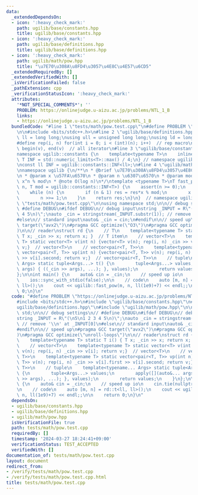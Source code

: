 ```yaml
---
data:
  _extendedDependsOn:
  - icon: ':heavy_check_mark:'
    path: ugilib/base/constants.hpp
    title: ugilib/base/constants.hpp
  - icon: ':heavy_check_mark:'
    path: ugilib/base/definitions.hpp
    title: ugilib/base/definitions.hpp
  - icon: ':heavy_check_mark:'
    path: ugilib/math/pow.hpp
    title: "\u7E70\u308A\u8FD4\u3057\u4E8C\u4E57\u6CD5"
  _extendedRequiredBy: []
  _extendedVerifiedWith: []
  _isVerificationFailed: false
  _pathExtension: cpp
  _verificationStatusIcon: ':heavy_check_mark:'
  attributes:
    '*NOT_SPECIAL_COMMENTS*': ''
    PROBLEM: https://onlinejudge.u-aizu.ac.jp/problems/NTL_1_B
    links:
    - https://onlinejudge.u-aizu.ac.jp/problems/NTL_1_B
  bundledCode: "#line 1 \"tests/math/pow.test.cpp\"\n#define PROBLEM \"https://onlinejudge.u-aizu.ac.jp/problems/NTL_1_B\"\
    \n\n#include <bits/stdc++.h>\n#line 2 \"ugilib/base/definitions.hpp\"\n\nusing\
    \ ll = long long;\nusing ull = unsigned long long;\nusing ld = long double;\n\
    #define rep(i, n) for(int i = 0; i < (int)(n); i++)  // rep macro\n#define all(v)\
    \ begin(v), end(v)  // all iterator\n#line 3 \"ugilib/base/constants.hpp\"\n\n\
    namespace ugilib::constants {\n    template<typename T>\n    inline constexpr\
    \ T INF = std::numeric_limits<T>::max() / 4;\n} // namespace ugilib::constants\n\
    \nconst ll INF = ugilib::constants::INF<ll>;\n#line 4 \"ugilib/math/pow.hpp\"\n\
    \nnamespace ugilib {\n/**\n * @brief \u7E70\u308A\u8FD4\u3057\u4E8C\u4E57\u6CD5\
    \n * @param x \u57FA\u6570\n * @param n \u6307\u6570\n * @param mod mod\n * @return\
    \ x^n % mod\n * @note O(log n)\n*/\ntemplate <typename T>\nT fast_pow(T x, ll\
    \ n, T mod = ugilib::constants::INF<T>) {\n    assert(n >= 0);\n    T res = 1;\n\
    \    while (n) {\n        if (n & 1) res = res*x % mod;\n        x = x*x % mod;\n\
    \        n >>= 1;\n    }\n    return res;\n}\n}  // namespace ugilib\n#line 7\
    \ \"tests/math/pow.test.cpp\"\n\nusing namespace std;\n\n// debug settings\n//\
    \ #define DEBUG\n#ifdef DEBUG\n// debug input\nstring _INPUT = R\"(\n5\n1 2 3\
    \ 4 5\n)\";\nauto _cin = stringstream(_INPUT.substr(1)); // remove '\\n' at _INPUT[0]\n\
    #else\n// standard input\nauto& _cin = cin;\n#endif\n\n// speed up\n#pragma GCC\
    \ target(\"avx2\")\n#pragma GCC optimize(\"O3\")\n#pragma GCC optimize(\"unroll-loops\"\
    )\n\n// reader\nstruct rd {\n    // T\n    template<typename T> static T i() {\
    \ T x; _cin >> x; return x; }  // T item\n    // vector<T>\n    template<typename\
    \ T> static vector<T> v(int n) {vector<T> v(n); rep(i, n) _cin >> v[i]; return\
    \ v;}  // vector<T>\n    // vector<pair<T, T>>\n    template<typename T> static\
    \ vector<pair<T, T>> vp(int n) {vector<pair<T, T>> v(n); rep(i, n) _cin >> v[i].first\
    \ >> v[i].second; return v;}  // vector<pair<T, T>>\n    // tuple\n    template<typename...\
    \ Args> static tuple<Args...> t() {\n        tuple<Args...> values;\n        apply([](auto&...\
    \ args) { ((_cin >> args), ...); }, values);\n        return values;\n    }\n\
    };\n\nint main() {\n    auto& cin = _cin;\n    // speed up io\n    cin.tie(nullptr);\n\
    \    ios::sync_with_stdio(false);\n\n    // code\n    auto [m, n] = rd::t<ll,\
    \ ll>();\n    cout << ugilib::fast_pow(m, n, ll(1e9)+7) << endl;;\n\n    return\
    \ 0;\n}\n"
  code: "#define PROBLEM \"https://onlinejudge.u-aizu.ac.jp/problems/NTL_1_B\"\n\n\
    #include <bits/stdc++.h>\n#include \"ugilib/base/constants.hpp\"\n#include \"\
    ugilib/base/definitions.hpp\"\n#include \"ugilib/math/pow.hpp\"\n\nusing namespace\
    \ std;\n\n// debug settings\n// #define DEBUG\n#ifdef DEBUG\n// debug input\n\
    string _INPUT = R\"(\n5\n1 2 3 4 5\n)\";\nauto _cin = stringstream(_INPUT.substr(1));\
    \ // remove '\\n' at _INPUT[0]\n#else\n// standard input\nauto& _cin = cin;\n\
    #endif\n\n// speed up\n#pragma GCC target(\"avx2\")\n#pragma GCC optimize(\"O3\"\
    )\n#pragma GCC optimize(\"unroll-loops\")\n\n// reader\nstruct rd {\n    // T\n\
    \    template<typename T> static T i() { T x; _cin >> x; return x; }  // T item\n\
    \    // vector<T>\n    template<typename T> static vector<T> v(int n) {vector<T>\
    \ v(n); rep(i, n) _cin >> v[i]; return v;}  // vector<T>\n    // vector<pair<T,\
    \ T>>\n    template<typename T> static vector<pair<T, T>> vp(int n) {vector<pair<T,\
    \ T>> v(n); rep(i, n) _cin >> v[i].first >> v[i].second; return v;}  // vector<pair<T,\
    \ T>>\n    // tuple\n    template<typename... Args> static tuple<Args...> t()\
    \ {\n        tuple<Args...> values;\n        apply([](auto&... args) { ((_cin\
    \ >> args), ...); }, values);\n        return values;\n    }\n};\n\nint main()\
    \ {\n    auto& cin = _cin;\n    // speed up io\n    cin.tie(nullptr);\n    ios::sync_with_stdio(false);\n\
    \n    // code\n    auto [m, n] = rd::t<ll, ll>();\n    cout << ugilib::fast_pow(m,\
    \ n, ll(1e9)+7) << endl;;\n\n    return 0;\n}\n"
  dependsOn:
  - ugilib/base/constants.hpp
  - ugilib/base/definitions.hpp
  - ugilib/math/pow.hpp
  isVerificationFile: true
  path: tests/math/pow.test.cpp
  requiredBy: []
  timestamp: '2024-03-27 18:24:41+09:00'
  verificationStatus: TEST_ACCEPTED
  verifiedWith: []
documentation_of: tests/math/pow.test.cpp
layout: document
redirect_from:
- /verify/tests/math/pow.test.cpp
- /verify/tests/math/pow.test.cpp.html
title: tests/math/pow.test.cpp
---
```

